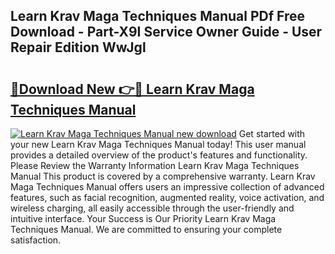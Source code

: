 ## Learn Krav Maga Techniques Manual PDf Free Download - Part-X9I Service Owner Guide - User Repair Edition WwJgl

# <h2><a href="http://bc54904.oget.top/?id=Learn+Krav+Maga+Techniques+Manual">🔗Download New 👉🔴 Learn Krav Maga Techniques Manual</a></h2>

[![Learn Krav Maga Techniques Manual new download](https://i.imgur.com/5g1atiW.png)](http://bc54904.oget.top/?id=Learn+Krav+Maga+Techniques+Manual)
Get started with your new Learn Krav Maga Techniques Manual today! This user manual provides a detailed overview of the product's features and functionality. Please Review the Warranty Information Learn Krav Maga Techniques Manual This product is covered by a comprehensive warranty. Learn Krav Maga Techniques Manual offers users an impressive collection of advanced features, such as facial recognition, augmented reality, voice activation, and wireless charging, all easily accessible through the user-friendly and intuitive interface. Your Success is Our Priority Learn Krav Maga Techniques Manual. We are committed to ensuring your complete satisfaction.
